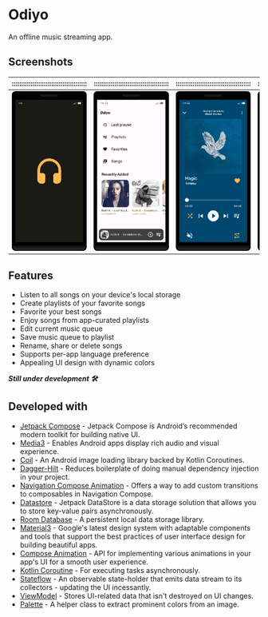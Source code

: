 # Odiyo
An offline music streaming app.

## Screenshots
|::::::::::::::::::::::::::::::::::::::::|::::::::::::::::::::::::::::::::::::::::|::::::::::::::::::::::::::::::::::::::::|::::::::::::::::::::::::::::::::::::::::|::::::::::::::::::::::::::::::::::::::::|::::::::::::::::::::::::::::::::::::::::|::::::::::::::::::::::::::::::::::::::::|::::::::::::::::::::::::::::::::::::::::|
|:--:|:--:|:--:|:--:|:--:|:--:|:--:|:--:|
|![Splash screen](screenshots/splash_screen.png)|![Home screen](screenshots/home_screen.png)|![Now playing](screenshots/now_playing_I.png)|![Music queue](screenshots/music_queue.png)|![Songs screen](screenshots/songs_screen.png)|![Search screen](screenshots/search_screen.png)|![Song menu sheet](screenshots/song_menu_sheet.png)|![Playlist screen](screenshots/playlist_screen.png)|

## Features
* Listen to all songs on your device's local storage
* Create playlists of your favorite songs
* Favorite your best songs
* Enjoy songs from app-curated playlists
* Edit current music queue
* Save music queue to playlist
* Rename, share or delete songs
* Supports per-app language preference
* Appealing UI design with dynamic colors

***Still under development 🛠***

## Developed with
* [Jetpack Compose](https://developer.android.com/jetpack/compose) - Jetpack Compose is Android’s recommended modern toolkit for building native UI.
* [Media3](https://developer.android.com/guide/topics/media/media3) - Enables Android apps display rich audio and visual experience.
* [Coil](https://github.com/coil-kt/coil) - An Android image loading library backed by Kotlin Coroutines.
* [Dagger-Hilt](https://developer.android.com/training/dependency-injection/hilt-android) - Reduces boilerplate of doing manual dependency injection in your project.
* [Navigation Compose Animation](https://google.github.io/accompanist/navigation-animation) - Offers a way to add custom transitions to composables in Navigation Compose.
* [Datastore](https://developer.android.com/topic/libraries/architecture/datastore) - Jetpack DataStore is a data storage solution that allows you to store key-value pairs asynchronously.
* [Room Database](https://developer.android.com/training/data-storage/room) - A persistent local data storage library.
* [Material3](https://m3.material.io) - Google's latest design system with adaptable components and tools that support the best practices of user interface design for building beautiful apps.
* [Compose Animation](https://developer.android.com/jetpack/compose/animation) - API for implementing various animations in your app's UI for a smooth user experience.
* [Kotlin Coroutine](https://kotlinlang.org/docs/coroutines-overview.html) - For executing tasks asynchronously.
* [Stateflow](https://developer.android.com/kotlin/flow/stateflow-and-sharedflow) - An observable state-holder that emits data stream to its collectors - updating the UI incessantly.
* [ViewModel](https://developer.android.com/topic/libraries/architecture/viewmodel) - Stores UI-related data that isn't destroyed on UI changes.
* [Palette](https://developer.android.com/reference/androidx/palette/graphics/Palette) - A helper class to extract prominent colors from an image.